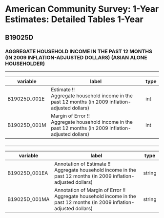 # American Community Survey: 1-Year Estimates: Detailed Tables 1-Year

## B19025D

### AGGREGATE HOUSEHOLD INCOME IN THE PAST 12 MONTHS (IN 2009 INFLATION-ADJUSTED DOLLARS) (ASIAN ALONE HOUSEHOLDER)

___

| variable | label | type |
| ----- | ----- | ----- |
| B19025D_001E | Estimate !!<br>Aggregate household income in the past 12 months (in 2009 inflation-adjusted dollars) | int |
| B19025D_001M | Margin of Error !!<br>Aggregate household income in the past 12 months (in 2009 inflation-adjusted dollars) | int |
### 

___

| variable | label | type |
| ----- | ----- | ----- |
| B19025D_001EA | Annotation of Estimate !!<br>Aggregate household income in the past 12 months (in 2009 inflation-adjusted dollars) | string |
| B19025D_001MA | Annotation of Margin of Error !!<br>Aggregate household income in the past 12 months (in 2009 inflation-adjusted dollars) | string |


